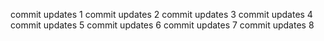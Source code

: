 commit updates 1
commit updates 2
commit updates 3
commit updates 4
commit updates 5
commit updates 6
commit updates 7
commit updates 8
